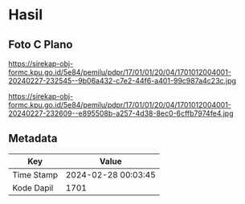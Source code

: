 # Hasil

## Foto C Plano

https://sirekap-obj-formc.kpu.go.id/5e84/pemilu/pdpr/17/01/01/20/04/1701012004001-20240227-232545--9b06a432-c7e2-44f6-a401-99c987a4c23c.jpg

https://sirekap-obj-formc.kpu.go.id/5e84/pemilu/pdpr/17/01/01/20/04/1701012004001-20240227-232609--e895508b-a257-4d38-8ec0-6cffb7974fe4.jpg


## Metadata

| Key        | Value               |
| ---------- | ------------------- |
| Time Stamp | 2024-02-28 00:03:45 |
| Kode Dapil | 1701                |



